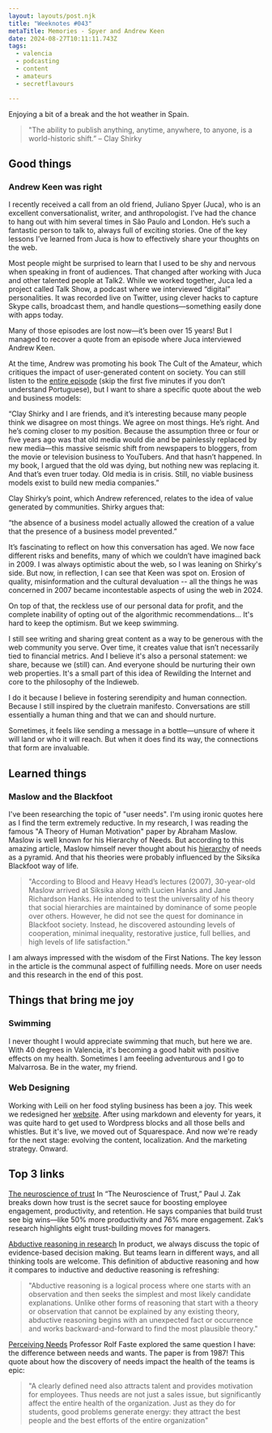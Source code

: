 ```yaml
---
layout: layouts/post.njk
title: "Weeknotes #043"
metaTitle: Memories - Spyer and Andrew Keen
date: 2024-08-27T10:11:11.743Z
tags:
  - valencia
  - podcasting
  - content
  - amateurs
  - secretflavours

---
```

Enjoying a bit of a break and the hot weather in Spain.           

> "The ability to publish anything, anytime, anywhere, to anyone, is a world-historic shift.” 
 – Clay Shirky

## Good things
### Andrew Keen was right
I recently received a call from an old friend, Juliano Spyer (Juca), who is an excellent conversationalist, writer, and anthropologist. I’ve had the chance to hang out with him several times in São Paulo and London. He’s such a fantastic person to talk to, always full of exciting stories. One of the key lessons I’ve learned from Juca is how to effectively share your thoughts on the web.

Most people might be surprised to learn that I used to be shy and nervous when speaking in front of audiences. That changed after working with Juca and other talented people at Talk2. While we worked together, Juca led a project called Talk Show, a podcast where we interviewed “digital” personalities. It was recorded live on Twitter, using clever hacks to capture Skype calls, broadcast them, and handle questions—something easily done with apps today.

Many of those episodes are lost now—it’s been over 15 years! But I managed to recover a quote from an episode where Juca interviewed Andrew Keen. 

At the time, Andrew was promoting his book The Cult of the Amateur, which critiques the impact of user-generated content on society. You can still listen to the [entire episode](https://www.podomatic.com/podcasts/talkshow/episodes/2009-06-03T10_09_50-07_00) (skip the first five minutes if you don’t understand Portuguese), but I want to share a specific quote about the web and business models:

“Clay Shirky and I are friends, and it’s interesting because many people think we disagree on most things. We agree on most things. He’s right. And he’s coming closer to my position. Because the assumption three or four or five years ago was that old media would die and be painlessly replaced by new media—this massive seismic shift from newspapers to bloggers, from the movie or television business to YouTubers. And that hasn’t happened. In my book, I argued that the old was dying, but nothing new was replacing it. And that’s even truer today. Old media is in crisis. Still, no viable business models exist to build new media companies.”

Clay Shirky’s point, which Andrew referenced, relates to the idea of value generated by communities. Shirky argues that:  

“the absence of a business model actually allowed the creation of a value that the presence of a business model prevented.”

It’s fascinating to reflect on how this conversation has aged. We now face different risks and benefits, many of which we couldn’t have imagined back in 2009. I was always optimistic about the web, so I was leaning on Shirky's side. But now, in reflection, I can see that Keen was spot on. Erosion of quality, misinformation and the cultural devaluation -- all the things he was concerned in 2007 became incontestable aspects of using the web in 2024. 

On top of that, the reckless use of our personal data for profit, and the complete inability of opting out of the algorithmic recommendations... It's hard to keep the optimism. But we keep swimming. 

I still see writing and sharing great content as a way to be generous with the web community you serve. Over time, it creates value that isn’t necessarily tied to financial metrics. And I believe it's also a personal statement: we share, because we (still) can. And everyone should be nurturing their own web properties. It's a small part of this idea of Rewilding the Internet and core to the philosophy of the Indieweb. 

I do it because I believe in fostering serendipity and human connection. Because I still inspired by the cluetrain manifesto. Conversations are still essentially a human thing and that we can and should nurture. 

Sometimes, it feels like sending a message in a bottle—unsure of where it will land or who it will reach. But when it does find its way, the connections that form are invaluable.  


## Learned things
### Maslow and the Blackfoot 
I've been researching the topic of "user needs". I'm using ironic quotes here as I find the term extremely reductive. In my research, I was reading the famous "A Theory of Human Motivation" paper by Abraham Maslow. Maslow is well known for his Hierarchy of Needs. But according to this amazing article, Maslow himself never thought about his [hierarchy](https://www.resilience.org/stories/2021-06-18/the-blackfoot-wisdom-that-inspired-maslows-hierarchy/) of needs as a pyramid. And that his theories were probably influenced by the Siksika Blackfoot way of life.   

> "According to Blood and Heavy Head’s lectures (2007), 30-year-old Maslow arrived at Siksika along with Lucien Hanks and Jane Richardson Hanks. He intended to test the universality of his theory that social hierarchies are maintained by dominance of some people over others. However, he did not see the quest for dominance in Blackfoot society. Instead, he discovered astounding levels of cooperation, minimal inequality, restorative justice, full bellies, and high levels of life satisfaction." 

I am always impressed with the wisdom of the First Nations. The key lesson in the article is the communal aspect of fulfilling needs. More on user needs and this research in the end of this post. 

    
## Things that bring me joy
### Swimming
I never thought I would appreciate swimming that much, but here we are. With 40 degrees in Valencia, it's becoming a good habit with positive effects on my health. Sometimes I am feeeling adventurous and I go to Malvarrosa. Be in the water, my friend.  

### Web Designing
Working with Leili on her food styling business has been a joy. This week we redesigned her [website](https://www.secretflavours.com). After using markdown and eleventy for years, it was quite hard to get used to Wordpress blocks and all those bells and whistles. But it's live, we moved out of Squarespace. And now we're ready for the next stage: evolving the content, localization. And the marketing strategy. Onward.     

## Top 3 links

[The neuroscience of trust](https://hbr.org/2017/01/the-neuroscience-of-trust)
In “The Neuroscience of Trust,” Paul J. Zak breaks down how trust is the secret sauce for boosting employee engagement, productivity, and retention. He says companies that build trust see big wins—like 50% more productivity and 76% more engagement. Zak’s research highlights eight trust-building moves for managers. 

[Abductive reasoning in research](https://atlasti.com/research-hub/abductive-reasoning)
In product, we always discuss the topic of evidence-based decision making. But teams learn in different ways, and all thinking tools are welcome. This definition of abductive reasoning and how it compares to inductive and deductive reasoning is refreshing: 

> "Abductive reasoning is a logical process where one starts with an observation and then seeks the simplest and most likely candidate explanations. Unlike other forms of reasoning that start with a theory or observation that cannot be explained by any existing theory, abductive reasoning begins with an unexpected fact or occurrence and works backward-and-forward to find the most plausible theory." 

[Perceiving Needs](https://fastefoundation.org/publications/perceiving_needs.pdf)
Professor Rolf Faste explored the same question I have: the difference between needs and wants. The paper is from 1987! This quote about how the discovery of needs impact the health of the teams is epic:  

> "A clearly defined need also attracts talent and provides motivation for employees. Thus needs are not just a sales issue, but significantly affect the entire health of the organization. Just as they do for students, good
problems generate energy: they attract the best people and the best efforts of the entire organization" 


